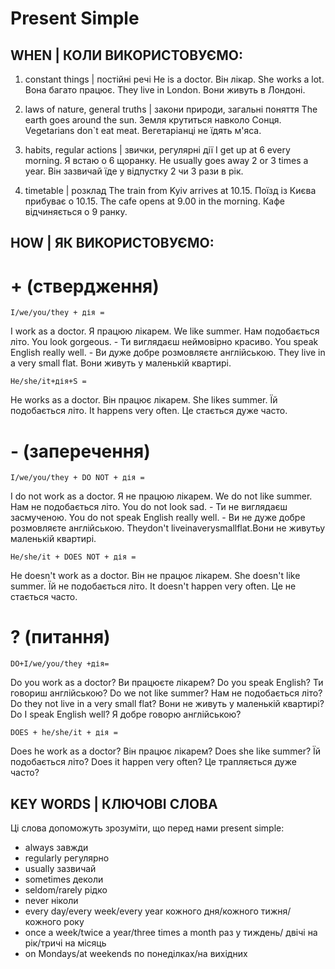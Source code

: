 # Present Simple

## WHEN | КОЛИ ВИКОРИСТОВУЄМО:

1) constant things | постійні речі
   He is a doctor. Він лікар.
   She works a lot. Вона багато працює.
   They live in London. Вони живуть в Лондоні.

2) laws of nature, general truths | закони природи, загальні поняття
   The earth goes around the sun. Земля крутиться навколо Сонця.
   Vegetarians don`t eat meat. Вегетаріанці не їдять м'яса.

3) habits, regular actions | звички, регулярні дії
   I get up at 6 every morning. Я встаю о 6 щоранку.
   He usually goes away 2 or 3 times a year. Він зазвичай їде у відпустку 2 чи 3 рази в рік.

4) timetable | розклад
   The train from Kyiv arrives at 10.15. Поїзд із Києва прибуває о 10.15.
   The cafe opens at 9.00 in the morning. Кафе відчиняється о 9 ранку.

## HOW | ЯК ВИКОРИСТОВУЄМО:

# + (ствердження)

    I/we/you/they + дія =

I work as a doctor. Я працюю лікарем.
We like summer. Нам подобається літо.
You look gorgeous. - Ти виглядаєш неймовірно красиво.
You speak English really well. - Ви дуже добре розмовляєте англійською.
They live in a very small flat. Вони живуть у маленькій квартирі.

    He/she/it+дія+S =

He works as a doctor. Він працює лікарем.
She likes summer. Їй подобається літо.
It happens very often. Це стається дуже часто.

# - (заперечення)

    I/we/you/they + DO NOT + дія =

I do not work as a doctor. Я не працюю лікарем.
We do not like summer. Нам не подобається літо.
You do not look sad. - Ти не виглядаєш засмученою.
You do not speak English really well. - Ви не дуже добре розмовляєте англійською.
Theydon't liveinaverysmallflat.Вони не живутьу маленькій квартирі.

    He/she/it + DOES NOT + дія =

He doesn't work as a doctor. Він не працює лікарем.
She doesn't like summer. Їй не подобається літо.
It doesn't happen very often. Це не стається часто.

# ? (питання)

    DO+I/we/you/they +дія=

Do you work as a doctor? Ви працюєте лікарем?
Do you speak English? Ти говориш англійською?
Do we not like summer? Нам не подобається літо?
Do they not live in a very small flat? Вони не живуть у маленькій квартирі?
Do I speak English well? Я добре говорю англійською?

    DOES + he/she/it + дія =

Does he work as a doctor? Він працює лікарем?
Does she like summer? Їй подобається літо?
Does it happen very often? Це трапляється дуже часто?

## KEY WORDS | КЛЮЧОВІ СЛОВА

Ці слова допоможуть зрозуміти, що перед нами present simple:
* always завжди 
* regularly регулярно 
* usually зазвичай 
* sometimes деколи 
* seldom/rarely рідко 
* never ніколи 
* every day/every week/every year кожного дня/кожного тижня/кожного року 
* once a week/twice a year/three times a month раз у тиждень/ двічі на рік/тричі на місяць 
* on Mondays/at weekends по понеділках/на вихідних